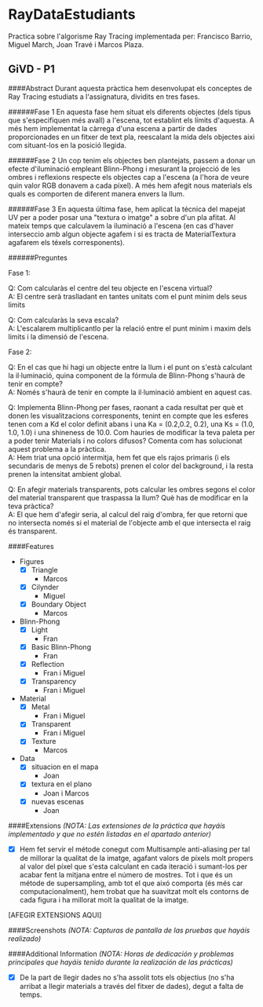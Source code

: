 # RayDataEstudiants
Practica sobre l'algorisme Ray Tracing implementada per:
Francisco Barrio, Miguel March, Joan Travé i Marcos Plaza.

GiVD - P1
----------  
####Abstract
Durant aquesta pràctica hem desenvolupat els conceptes de Ray Tracing estudiats a l'assignatura, dividits en tres fases.

######Fase 1
En aquesta fase hem situat els diferents objectes (dels tipus que s'especifiquen més avall) a l'escena, tot establint
els límits d'aquesta. A més hem implementat la càrrega d'una escena a partir de dades proporcionades en un fitxer de text pla,
reescalant la mida dels objectes aixi com situant-los en la posició llegida.

######Fase 2
Un cop tenim els objectes ben plantejats, passem a donar un efecte d'iluminació empleant Blinn-Phong i mesurant la projecció 
de les ombres i reflexions respecte els objectes cap a l'escena (a l'hora de veure quin valor RGB donavem a cada píxel). A més hem afegit nous materials 
els quals es comporten de diferent manera envers la llum.

######Fase 3
En aquesta última fase, hem aplicat la técnica del mapejat UV per a poder posar una "textura o imatge" a sobre d'un pla afitat. Al mateix temps que calculavem 
la iluminació a l'escena (en cas d'haver interseccio amb algun objecte agafem i si es tracta de MaterialTextura agafarem els téxels corresponents).

######Preguntes

Fase 1:

Q: Com calcularàs el centre del teu objecte en l'escena virtual?\
A: El centre serà traslladant en tantes unitats com el punt minim dels seus limits

Q: Com calcularàs la seva escala?\
A: L'escalarem multiplicantlo per la relació entre el punt minim i maxim dels limits i la dimensió de l'escena.

Fase 2:

Q: En el cas que hi hagi un objecte entre la llum i el punt on s'està calculant la il·luminació, quina component de la fórmula de Blinn-Phong s'haurà de tenir en compte?\
A: Només s'haurà de tenir en compte la il·luminació ambient en aquest cas.

Q: Implementa Blinn-Phong per fases, raonant a cada resultat per què et donen les visualitzacions corresponents, tenint en compte que les esferes tenen com a Kd el color definit abans i una Ka = (0.2,0.2, 0.2), una Ks = (1.0, 1.0, 1.0) i una shineness de 10.0. Com hauries de modificar la teva paleta per a poder tenir Materials i no colors difusos? Comenta com has solucionat aquest problema a la pràctica.\
A: Hem triat una opció intermitja, hem fet que els rajos primaris (i els secundaris de menys de 5 rebots) prenen el color del background, i la resta prenen la intensitat ambient global.

Q: En afegir materials transparents, pots calcular les ombres segons el color del material transparent que traspassa la llum? Què has de modificar en la teva pràctica?\
A: El que hem d'afegir seria, al calcul del raig d'ombra, fer que retorni que no intersecta només si el material de l'objecte amb el que intersecta el raig és transparent.

####Features

- Figures
    - [x] Triangle 
        - Marcos
    - [x] Cilynder
        - Miguel
    - [x] Boundary Object
        - Marcos
- Blinn-Phong
    - [x] Light
        - Fran
    - [x] Basic Blinn-Phong
        - Fran
    - [x] Reflection
        - Fran i Miguel 
    - [x] Transparency
        - Fran i Miguel 
- Material
    - [x] Metal
        - Fran i Miguel
    - [x] Transparent
        - Fran i Miguel
    - [x] Texture
        - Marcos 
- Data 
    - [x] situacion en el mapa
        - Joan 
    - [x] textura en el plano
        - Joan i Marcos 
    - [x] nuevas escenas
        - Joan 

####Extensions
*(NOTA: Las extensiones de la práctica que hayáis implementado y que no estén listadas en el apartado anterior)*

- [x] Hem fet servir el métode conegut com Multisample anti-aliasing per tal de millorar la qualitat de la imatge, agafant valors
de píxels molt propers al valor del píxel que s'esta calculant en cada iteració i sumant-los per acabar
fent la mitjana entre el número de mostres. Tot i que és un métode de supersampling, amb tot el que aixó comporta (és més car computacionalment), hem trobat que 
ha suavitzat molt els contorns de cada figura i ha millorat molt la qualitat de la imatge.

[AFEGIR EXTENSIONS AQUI]

####Screenshots
*(NOTA: Capturas de pantalla de las pruebas que hayáis realizado)*

####Additional Information
*(NOTA: Horas de dedicación y problemas principales que hayáis tenido durante la realización de las prácticas)*

- [x] De la part de llegir dades no s'ha assolit tots els objectius (no s'ha arribat a llegir materials
a través del fitxer de dades), degut a falta de temps.